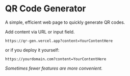 # QR Code Generator

A simple, efficient web page to quickly generate QR codes.

Add content via URL or input field.

```
https://qr-gen.vercel.app?content=YourContentHere
```
or if you deploy it yourself:
```
https://yourdomain.com?content=YourContentHere
```

*Sometimes fewer features are more convenient.*
